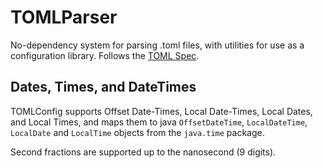 # TOMLParser
No-dependency system for parsing .toml files, with utilities for use as a configuration library. Follows the 
[TOML Spec](https://toml.io/en/v1.0.0).

## Dates, Times, and DateTimes
TOMLConfig supports Offset Date-Times, Local Date-Times, Local Dates, and Local Times, and maps them to java `OffsetDateTime`, `LocalDateTime`, `LocalDate` and `LocalTime` objects from the `java.time` package.

Second fractions are supported up to the nanosecond (9 digits).

